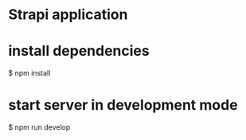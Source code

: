 # Strapi application


# install dependencies
$ npm install

# start server in development mode
$ npm run develop